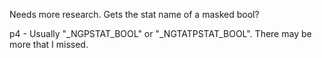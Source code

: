 Needs more research. Gets the stat name of a masked bool?

p4 - Usually "_NGPSTAT_BOOL" or "_NGTATPSTAT_BOOL". There may be more that I missed.